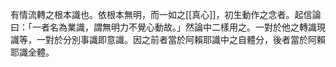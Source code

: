 有情流轉之根本識也。依根本無明，而一如之[[真心]]，初生動作之念者。起信論曰：「一者名為業識，謂無明力不覺心動故。」然論中二樣用之。一對於他之轉識現識等，一對於分別事識即意識。因之前者當於阿賴耶識中之自體分，後者當於阿賴耶識全體。

